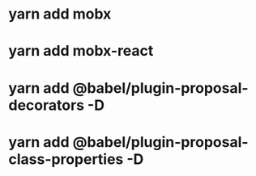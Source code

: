 # yarn add mobx
# yarn add mobx-react
# yarn add @babel/plugin-proposal-decorators -D
# yarn add @babel/plugin-proposal-class-properties -D